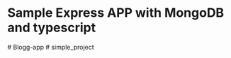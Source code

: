 # Sample Express APP with MongoDB and typescript
#   B l o g g - a p p  
 #   s i m p l e _ p r o j e c t  
 